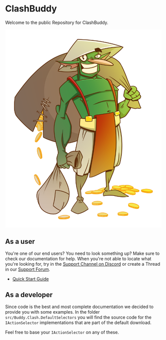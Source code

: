 # ClashBuddy

Welcome to the public Repository for ClashBuddy.

![alt text][logo]

## As a user

You're one of our end users? You need to look something up? Make sure to check our documentation for help. When you're not able to locate what you're looking for, try in the [Support Channel on Discord](https://discord.gg/bTaHN4g) or create a Thread in our [Support Forum](https://www.clashbuddy.io/).

* [Quick Start Guide](./docs/en/getting-started.md)

## As a developer

Since code is the best and most complete documentation we decided to provide you with some examples. In the folder ```src/Buddy.Clash.DefaultSelectors``` you will find the source code for the ```IActionSelector``` implementations that are part of the default download.

Feel free to base your ```IActionSelector``` on any of these.

[logo]: ./docs/images/GoldGoblin.png "The ClashBuddy Logo"